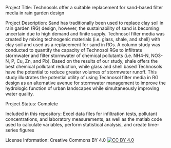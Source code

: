 Project Title: Technosols offer a suitable replacement for sand-based filter media in rain garden design 

Project Description: Sand has traditionally been used to replace clay soil in rain garden (RG) design, however, the sustainability of sand is becoming uncertain due to high demand and finite supply. Technosol filter media was created by mixing technogenic materials (i.e. glass, shale, and shell) with clay soil and used as a replacement for sand in RGs. A column study was conducted to quantify the capacity of Technosol RGs to infiltrate stormwater and filter stormwater of chemical pollutants (i.e. NH4-N, NO3-N, P, Cu, Zn, and Pb). Based on the results of our study, shale offers the best chemical pollutant reduction, while glass and shell based Technosols have the potential to reduce greater volumes of stormwater runoff. This study illustrates the potential utility of using Technosol filter media in RG design as an alternative avenue for stormwater management to improve the hydrologic function of urban landscapes while simultaneously improving water quality.

Project Status: Complete

Included in this repository: Excel data files for infiltration tests, pollutant concentrations, and laboratory measurements, as well as the matlab code used to calculate variables, perform statistical analysis, and create time-series figures

License Information: Creative Commons BY 4.0    [![CC BY 4.0](https://img.shields.io/badge/License-CC%20BY%204.0-lightgrey.svg)](https://creativecommons.org/licenses/by/4.0/)
